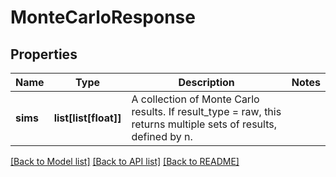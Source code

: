 # MonteCarloResponse

## Properties
Name | Type | Description | Notes
------------ | ------------- | ------------- | -------------
**sims** | **list[list[float]]** | A collection of Monte Carlo results. If result_type &#x3D; raw, this returns multiple sets of results, defined by n. | 

[[Back to Model list]](../README.md#documentation-for-models) [[Back to API list]](../README.md#documentation-for-api-endpoints) [[Back to README]](../README.md)


